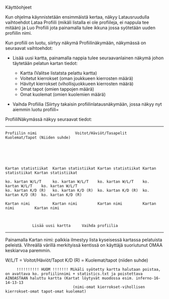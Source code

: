 Käyttöohjeet

Kun ohjelma käynnistetään ensimmäistä kertaa, näkyy Latausruudulla vaihtoehdot Lataa Profiili (mikäli listalla ei ole profiileja, ei nappula tee mitään) ja Luo Profiili jota painamalla tulee ikkuna jossa syötetään uuden profiilin nimi.

Kun profiili on luotu, siirtyy näkymä Profiilinäkymään, näkymässä on seuraavat vaihtoehdot:

- Lisää uusi kartta, painamalla nappia tulee seuraavanlainen näkymä johon täytetään pelatun kartan tiedot:
	- Kartta (Valitse listatsta pelattu kartta)
	- Voitetut kierrokset (oman joukkueen kierrosten määrä)
	- Hävityt kierrokset (vihollisjuokkueen kierrosten määrä)
	- Omat tapot (omien tappojen määrä)
	- Omat kuolemat (omien kuolemien määrä)
	

- Vaihda Profiilia (Siirtyy takaisin profiilinlatausnäkymään, jossa näkyy nyt aiemmin luotu profiili=

ProfiiliNäkymässä näkyy seuraavat tiedot:

-------------------------------------------------------------------------------------------------------------

	Profiilin nimi                 Voitot/Häviöt/Tasapelit                  Kuolemat/Tapot (Niiden suhde)






	Kartan statistiikat  Kartan statistiikat Kartan statistiikat Kartan statistiikat Kartan statistiikat
	
	ko. kartan W/L/T     ko. kartan W/L/T	 ko. kartan W/L/T    ko. kartan W/L/T    ko. kartan W/L/T
	ko. kartan K/D (R)   ko. kartan K/D (R)  ko. kartan K/D (R)  ko. kartan K/D (R)  ko. kartan K/D (R)

	Kartan nimi          Kartan nimi         Kartan nimi         Kartan nimi         Kartan nimi



				Lisää uusi kartta     Vaihda profiilia

-------------------------------------------------------------------------------------------------------------

Painamalla Kartan nimi: palkkia ilmestyy lista kyseisessä kartassa pelatuista peleistä.
Vihreällä värillä merkityissä kentissä on käyttäjä suoriutunut OMAA keskiarvoa paremmin.

W/L/T = Voitot/Häviöt/Tapot
K/D (R) = Kuolemat/tapot (niiden suhde)

         !!!!!!!!!! HUOM !!!!!!! Mikäli syötetty kartta halutaan poistaa, on avattava ko. profiilinnimi + statistics.txt ja poistettava 	AINOASTAAN haluttu kartta (Kartat löytyvät muodossa esim. inferno-16-14-13-13
								  (nimi-omat kierrokset-vihollisen kierrokset-omat tapot-omat kuolemat) 
